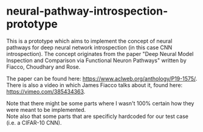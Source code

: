 # neural-pathway-introspection-prototype

This is a prototype which aims to implement the concept of neural pathways for deep neural network introspection (in this case CNN introspection). The concept originates from the paper "Deep Neural Model Inspection and Comparison via Functional Neuron Pathways" written by Fiacco, Choudhary and Rose.

The paper can be found here: <https://www.aclweb.org/anthology/P19-1575/>.  
There is also a video in which James Fiacco talks about it, found here: <https://vimeo.com/385434363>.

Note that there might be some parts where I wasn't 100% certain how they were meant to be implemented.  
Note also that some parts that are specificly hardcoded for our test case (i.e. a CIFAR-10 CNN).
